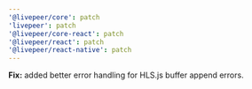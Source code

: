```yaml
---
'@livepeer/core': patch
'livepeer': patch
'@livepeer/core-react': patch
'@livepeer/react': patch
'@livepeer/react-native': patch
---
```


**Fix:** added better error handling for HLS.js buffer append errors.
